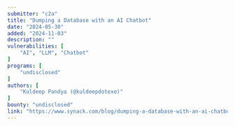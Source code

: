 ```yaml
---
submitter: "c2a"
title: "Dumping a Database with an AI Chatbot"
date: "2024-05-30"
added: "2024-11-03"
description: ""
vulnerabilities: [
    "AI", "LLM", "Chatbot"
]
programs: [
    "undisclosed"
]
authors: [
    "Kuldeep Pandya (@kuldeepdotexe)"
]
bounty: "undisclosed"
link: "https://www.synack.com/blog/dumping-a-database-with-an-ai-chatbot/"
---
```




